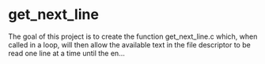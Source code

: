 # get_next_line
The goal of this project is to create the function get_next_line.c which, when called in a loop, will then allow the available text in the file descriptor to be read one line at a time until the en…
